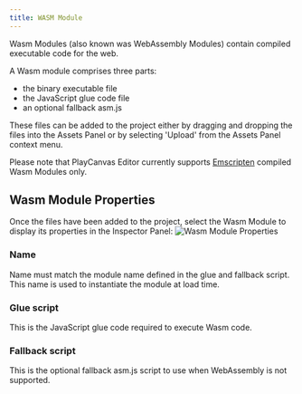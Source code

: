 ```yaml
---
title: WASM Module
---
```


Wasm Modules (also known was WebAssembly Modules) contain compiled executable code for the web.

A Wasm module comprises three parts:

* the binary executable file
* the JavaScript glue code file
* an optional fallback asm.js

These files can be added to the project either by dragging and dropping the files into the Assets Panel or by selecting 'Upload' from the Assets Panel context menu.

Please note that PlayCanvas Editor currently supports [Emscripten][2] compiled Wasm Modules only.

## Wasm Module Properties

Once the files have been added to the project, select the Wasm Module to display its properties in the Inspector Panel:
![Wasm Module Properties][1]

### Name

Name must match the module name defined in the glue and fallback script. This name is used to instantiate the module at load time.

### Glue script

This is the JavaScript glue code required to execute Wasm code.

### Fallback script

This is the optional fallback asm.js script to use when WebAssembly is not supported.

[1]: /images/user-manual/assets/wasm-module.png
[2]: https://emscripten.org/